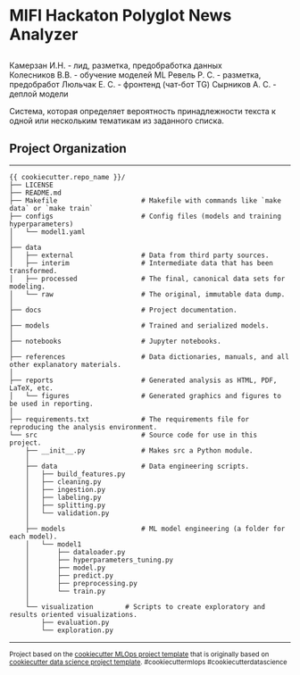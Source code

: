 # MIFI Hackaton Polyglot News Analyzer

## 
Камерзан И.Н. - лид, разметка, предобработка данных<br>
Колесников В.В. - обучение моделей ML
Ревель Р. С. - разметка, предобработ
Люльчак Е. С. - фронтенд (чат-бот TG)
Сырников А. С. - деплой модели

Система, которая определяет вероятность принадлежности текста к одной или нескольким тематикам из заданного списка. 

## Project Organization
------------

```
{{ cookiecutter.repo_name }}/
├── LICENSE     
├── README.md                  
├── Makefile                     # Makefile with commands like `make data` or `make train`                   
├── configs                      # Config files (models and training hyperparameters)
│   └── model1.yaml              
│
├── data                         
│   ├── external                 # Data from third party sources.
│   ├── interim                  # Intermediate data that has been transformed.
│   ├── processed                # The final, canonical data sets for modeling.
│   └── raw                      # The original, immutable data dump.
│
├── docs                         # Project documentation.
│
├── models                       # Trained and serialized models.
│
├── notebooks                    # Jupyter notebooks.
│
├── references                   # Data dictionaries, manuals, and all other explanatory materials.
│
├── reports                      # Generated analysis as HTML, PDF, LaTeX, etc.
│   └── figures                  # Generated graphics and figures to be used in reporting.
│
├── requirements.txt             # The requirements file for reproducing the analysis environment.
└── src                          # Source code for use in this project.
    ├── __init__.py              # Makes src a Python module.
    │
    ├── data                     # Data engineering scripts.
    │   ├── build_features.py    
    │   ├── cleaning.py          
    │   ├── ingestion.py         
    │   ├── labeling.py          
    │   ├── splitting.py         
    │   └── validation.py        
    │
    ├── models                   # ML model engineering (a folder for each model).
    │   └── model1      
    │       ├── dataloader.py    
    │       ├── hyperparameters_tuning.py 
    │       ├── model.py         
    │       ├── predict.py       
    │       ├── preprocessing.py 
    │       └── train.py         
    │
    └── visualization        # Scripts to create exploratory and results oriented visualizations.
        ├── evaluation.py        
        └── exploration.py       
```


--------
<p><small>Project based on the <a target="_blank" href="https://github.com/Chim-SO/cookiecutter-mlops/">cookiecutter MLOps project template</a>
that is originally based on <a target="_blank" href="https://drivendata.github.io/cookiecutter-data-science/">cookiecutter data science project template</a>. 
#cookiecuttermlops #cookiecutterdatascience</small></p>
